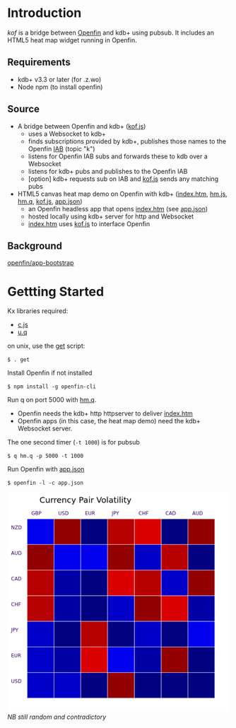# Introduction
*kof* is a bridge between [Openfin](http://openfin.co/) and kdb+ using pubsub.  It includes an HTML5 heat map widget running in Openfin.

## Requirements
 - kdb+ v3.3 or later (for .z.wo)
 - Node npm (to install openfin)

## Source
 - A bridge between Openfin and kdb+  ([kof.js](kof.js))
   - uses a Websocket to kdb+
   - finds subscriptions provided by kdb+, publishes those names to the Openfin [IAB](http://cdn.openfin.co/jsdocs/stable/fin.desktop.InterApplicationBus.html) (topic "k")
   - listens for Openfin IAB subs and forwards these to kdb over a Websocket
   - listens for kdb+ pubs and publishes to the Openfin IAB
   - [option] kdb+ requests sub on IAB and [kof.js](kof.js) sends any matching pubs
 - HTML5 canvas heat map demo on Openfin with kdb+  ([index.htm](index.htm), [hm.js](hm.js), [hm.q](hm.q), [kof.js](kof.js), [app.json](app.json))
   - an Openfin headless app that opens [index.htm](index.htm) (see [app.json](app.json))
   - hosted locally using kdb+ server for http and Websocket
   - [index.htm](index.htm) uses [kof.js](kof.js) to interface Openfin

## Background

 [openfin/app-bootstrap](https://github.com/openfin/app-bootstrap)

# Gettting Started
Kx libraries required:
 - [c.js](https://raw.githubusercontent.com/KxSystems/kdb/master/c/c.js)
 - [u.q](https://raw.githubusercontent.com/KxSystems/kdb-tick/master/tick/u.q)

on unix, use the [get](get) script:
```
$ . get 
 ```


Install Openfin if not installed
```
$ npm install -g openfin-cli 
 ```


Run q on port 5000 with [hm.q](hm.q).
  - Openfin needs the kdb+ http httpserver to deliver [index.htm](index.htm)
  - Openfin apps (in this case, the heat map demo) need the kdb+ Websocket server.

The one second timer (`-t 1000`) is for pubsub
```
$ q hm.q -p 5000 -t 1000 
 ```


Run Openfin with [app.json](app.json) 
```
$ openfin -l -c app.json 
 ```


![Heat map](hm.png)*NB still random and contradictory*

